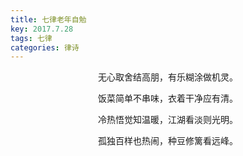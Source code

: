 ```yaml
---
title: 七律老年自勉
key: 2017.7.28
tags: 七律
categories: 律诗
---
```


<p align="center">无心取舍结高朋，有乐糊涂做机灵。
</p>
<p align="center">饭菜简单不串味，衣着干净应有清。
</p>
<p align="center">冷热悟觉知温暖，江湖看淡则光明。
</p>
<p align="center">孤独百样也热闹，种豆修篱看远峰。
</p>
<p align="center"></br>
</p>
